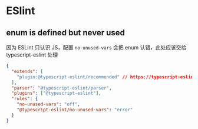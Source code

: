 # ESlint

## enum is defined but never used

因为 ESLint 只认识 JS，配置 `no-unused-vars` 会把 enum 认错，此处应该交给 typescript-eslint 处理

```json
{
  "extends": [
    "plugin:@typescript-eslint/recommended" // https://typescript-eslint.io/rules/no-unused-vars/
  ],
  "parser": "@typescript-eslint/parser",
  "plugins": ["@typescript-eslint"],
  "rules": {
    "no-unused-vars": "off",
    "@typescript-eslint/no-unused-vars": "error"
  }
}
```
